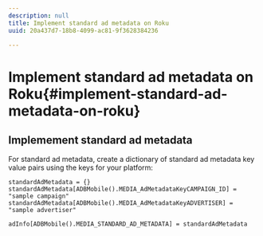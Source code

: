 ```yaml
---
description: null
title: Implement standard ad metadata on Roku
uuid: 20a437d7-18b8-4099-ac81-9f3628384236

---
```


# Implement standard ad metadata on Roku{#implement-standard-ad-metadata-on-roku}

## Implemement standard ad metadata

For standard ad metadata, create a dictionary of standard ad metadata key value pairs using the keys for your platform: 

```
standardAdMetadata = {} 
standardAdMetadata[ADBMobile().MEDIA_AdMetadataKeyCAMPAIGN_ID] = "sample campaign" 
standardAdMetadata[ADBMobile().MEDIA_AdMetadataKeyADVERTISER] = "sample advertiser" 

adInfo[ADBMobile().MEDIA_STANDARD_AD_METADATA] = standardAdMetadata 
```

